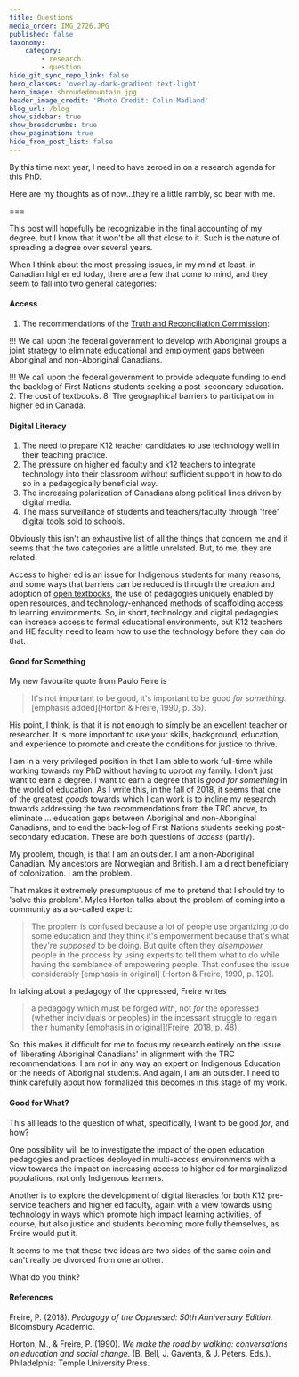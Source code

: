 ```yaml
---
title: Questions
media_order: IMG_2726.JPG
published: false
taxonomy:
    category:
        - research
        - question
hide_git_sync_repo_link: false
hero_classes: 'overlay-dark-gradient text-light'
hero_image: shroudedmountain.jpg
header_image_credit: 'Photo Credit: Colin Madland'
blog_url: /blog
show_sidebar: true
show_breadcrumbs: true
show_pagination: true
hide_from_post_list: false
---
```


By this time next year, I need to have zeroed in on a research agenda for this PhD.

Here are my thoughts as of now...they're a little rambly, so bear with me.

===

This post will hopefully be recognizable in the final accounting of my degree, but I know that it won't be all that close to it. Such is the nature of spreading a degree over several years.

When I think about the most pressing issues, in my mind at least, in Canadian higher ed today, there are a few that come to mind, and they seem to fall into two general categories:

#### Access

1. The recommendations of the [Truth and Reconciliation Commission](www.trc.ca):

!!! We call upon the federal government to develop with Aboriginal groups a joint strategy to eliminate educational and employment gaps between Aboriginal and non-Aboriginal Canadians.

!!! We call upon the federal government to provide adequate funding to end the backlog of First Nations students seeking a post-secondary education.
2. The cost of textbooks.
8. The geographical barriers to participation in higher ed in Canada.

#### Digital Literacy
1. The need to prepare K12 teacher candidates to use technology well in their teaching practice.
5. The pressure on higher ed faculty and k12 teachers to integrate technology into their classroom without sufficient support in how to do so in a pedagogically beneficial way.
6. The increasing polarization of Canadians along political lines driven by digital media.
7. The mass surveillance of students and teachers/faculty through 'free' digital tools sold to schools.

Obviously this isn't an exhaustive list of all the things that concern me and it seems that the two categories are a little unrelated. But, to me, they are related.

Access to higher ed is an issue for Indigenous students for many reasons, and some ways that barriers can be reduced is through the creation and adoption of [open textbooks](open.bccampus.ca), the use of pedagogies uniquely enabled by open resources, and technology-enhanced methods of scaffolding access to learning environments. So, in short, technology and digital pedagogies can increase access to formal educational environments, but K12 teachers and HE faculty need to learn how to use the technology before they can do that.

#### Good for Something

My new favourite quote from Paulo Feire is

> It's not important to be good, it's important to be good *for something.* [emphasis added](Horton & Freire, 1990, p. 35).

His point, I think, is that it is not enough to simply be an excellent teacher or researcher. It is more important to use your skills, background, education, and experience to promote and create the conditions for justice to thrive.

I am in a very privileged position in that I am able to work full-time while working towards my PhD without having to uproot my family. I don't just want to earn a degree. I want to earn a degree that is *good for something* in the world of education. As I write this, in the fall of 2018, it seems that one of the greatest *goods* towards which I can work is to incline my research towards addressing the two recommendations from the TRC above, to eliminate ... education gaps between Aboriginal and non-Aboriginal Canadians, and to end the back-log of First Nations students seeking post-secondary education. These are both questions of *access* (partly).

My problem, though, is that I am an outsider. I am a non-Aboriginal Canadian. My ancestors are Norwegian and British. I am a direct beneficiary of colonization. I am the problem.

That makes it extremely presumptuous of me to pretend that I should try to 'solve this problem'. Myles Horton talks about the problem of coming into a community as a so-called expert:

> The problem is confused because a lot of people use organizing to do some education and they think it's empowerment because that's what they're *supposed* to be doing. But quite often they *disempower* people in the process by using experts to tell them what to do while having the semblance of empowering people. That confuses the issue considerably [emphasis in original] (Horton & Freire, 1990, p. 120).

In talking about a pedagogy of the oppressed, Freire writes

> a pedagogy which must be forged *with*, not *for* the oppressed (whether individuals or peoples) in the incessant struggle to regain their humanity [emphasis in original](Freire, 2018, p. 48).

So, this makes it difficult for me to focus my research entirely on the issue of 'liberating Aboriginal Canadians' in alignment with the TRC recommendations. I am not in any way an expert on Indigenous Education or the needs of Aboriginal students. And again, I am an outsider.  I need to think carefully about how formalized this becomes in this stage of my work.

#### Good for What?

This all leads to the question of what, specifically, I want to be good *for*, and how?

One possibility will be to investigate the impact of the open education pedagogies and practices deployed in multi-access environments with a view towards the impact on increasing access to higher ed for marginalized populations, not only Indigenous learners.

Another is to explore the development of digital literacies for both K12 pre-service teachers and higher ed faculty, again with a view towards using technology in ways which promote high impact learning activities, of course, but also justice and students becoming more fully themselves, as Freire would put it.

It seems to me that these two ideas are two sides of the same coin and can't really be divorced from one another.

What do you think?

#### References

Freire, P. (2018). *Pedagogy of the Oppressed: 50th Anniversary Edition.* Bloomsbury Academic.

Horton, M., & Freire, P. (1990). *We make the road by walking: conversations on education and social change.* (B. Bell, J. Gaventa, & J. Peters, Eds.). Philadelphia: Temple University Press.
